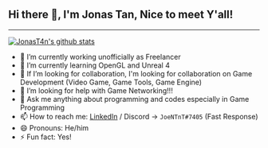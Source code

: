 ## Hi there 👋, I'm Jonas Tan, Nice to meet Y'all!
--------------------------------------------------
[![JonasT4n's github stats](https://github-readme-stats.vercel.app/api?username=JonasT4n)](https://github.com/JonasT4n/github-readme-stats)

- 🔭 I’m currently working unofficially as Freelancer
- 🌱 I’m currently learning OpenGL and Unreal 4
- 👯 If I’m looking for collaboration, I'm looking for collaboration on Game Development (Video Game, Game Tools, Game Engine)
- 🤔 I’m looking for help with Game Networking!!!
- 💬 Ask me anything about programming and codes especially in Game Programming
- 📫 How to reach me: [LinkedIn](https://www.linkedin.com/in/jonas-tan-0445a6192/) / Discord -> `JoeNTnT#7405` (Fast Response)
- 😄 Pronouns: He/him
- ⚡ Fun fact: Yes!
